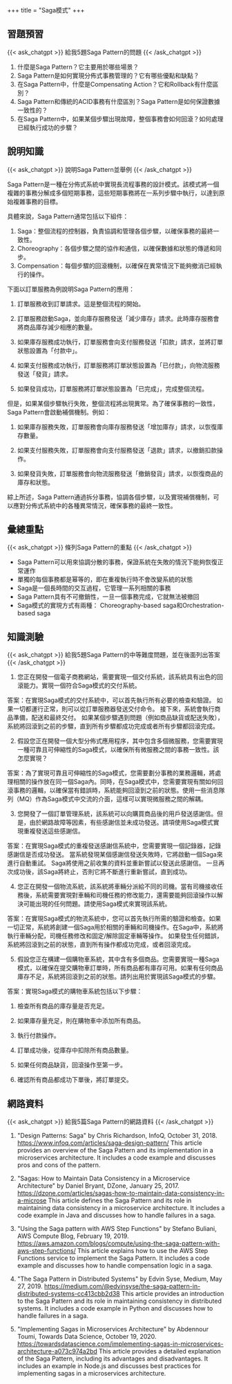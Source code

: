 +++
title = "Saga模式"
+++
## 習題預習
{{< ask_chatgpt >}}
給我5題Saga Pattern的問題
{{< /ask_chatgpt >}}



1. 什麼是Saga Pattern？它主要用於哪些場景？
2. Saga Pattern是如何實現分佈式事務管理的？它有哪些優點和缺點？
3. 在Saga Pattern中，什麼是Compensating Action？它和Rollback有什麼區別？
4. Saga Pattern和傳統的ACID事務有什麼區別？Saga Pattern是如何保證數據一致性的？
5. 在Saga Pattern中，如果某個步驟出現故障，整個事務會如何回滾？如何處理已經執行成功的步驟？   

## 說明知識
{{< ask_chatgpt >}}
說明Saga Pattern並舉例
{{< /ask_chatgpt >}}



Saga Pattern是一種在分佈式系統中實現長流程事務的設計模式。該模式將一個複雜的事務分解成多個短期事務，這些短期事務將在一系列步驟中執行，以達到原始複雜事務的目標。

具體來說，Saga Pattern通常包括以下組件：

1. Saga：整個流程的控制器，負責協調和管理各個步驟，以確保事務的最終一致性。
2. Choreography：各個步驟之間的協作和通信，以確保數據和狀態的傳遞和同步。
3. Compensation：每個步驟的回滾機制，以確保在異常情況下能夠撤消已經執行的操作。

下面以訂單服務為例說明Saga Pattern的應用：

1. 訂單服務收到訂單請求。這是整個流程的開始。

2. 訂單服務啟動Saga，並向庫存服務發送「減少庫存」請求。此時庫存服務會將商品庫存減少相應的數量。

3. 如果庫存服務成功執行，訂單服務會向支付服務發送「扣款」請求，並將訂單狀態設置為「付款中」。

4. 如果支付服務成功執行，訂單服務將訂單狀態設置為「已付款」，向物流服務發送「發貨」請求。

5. 如果發貨成功，訂單服務將訂單狀態設置為「已完成」，完成整個流程。

但是，如果某個步驟執行失敗，整個流程將出現異常。為了確保事務的一致性，Saga Pattern會啟動補償機制。例如：

1. 如果庫存服務失敗，訂單服務會向庫存服務發送「增加庫存」請求，以恢復庫存數量。

2. 如果支付服務失敗，訂單服務會向支付服務發送「退款」請求，以撤銷扣款操作。

3. 如果發貨失敗，訂單服務會向物流服務發送「撤銷發貨」請求，以恢復商品的庫存和狀態。

綜上所述，Saga Pattern通過拆分事務，協調各個步驟，以及實現補償機制，可以應對分佈式系統中的各種異常情況，確保事務的最終一致性。   

## 彙總重點
{{< ask_chatgpt >}}
條列Saga Pattern的重點
{{< /ask_chatgpt >}}



- Saga Pattern可以用來協調分散的事務，保證系統在失敗的情況下能夠恢復正常運作
- 單獨的每個事務都是幂等的，即在重複執行時不會改變系統的狀態
- Saga是一個長時間的交互過程，它管理一系列相關的事務
- Saga Pattern具有不可撤銷性，一旦一個事務完成，它就無法被撤回
- Saga模式的實現方式有兩種： Choreography-based saga和Orchestration-based saga   

## 知識測驗
{{< ask_chatgpt >}}
給我5題Saga Pattern的中等難度問題，並在後面列出答案
{{< /ask_chatgpt >}}



1. 您正在開發一個電子商務網站，需要實現一個交付系統，該系統具有出色的回滾能力。實現一個符合Saga模式的交付系統。

答案：在實現Saga模式的交付系統中，可以首先執行所有必要的檢查和驗證。 如果一切都運行正常，則可以從訂單服務器發送交付命令。 接下來，系統會執行商品準備，配送和最終交付。 如果某個步驟遇到問題（例如商品缺貨或配送失敗），系統將回滾到之前的步驟，直到所有步驟都成功完成或者所有步驟都回滾完成。

2. 假設您正在開發一個大型分佈式應用程序，其中包含多個微服務，您需要實現一種可靠且可伸縮性的Saga模式，以確保所有微服務之間的事務一致性。該怎麼實現？

答案：為了實現可靠且可伸縮性的Saga模式，您需要劃分事務的業務邏輯，將處理相關的操作放在同一個Saga內。同時，在Saga模式中，您需要實現有關如何回滾事務的邏輯，以確保當有錯誤時，系統能夠回滾到之前的狀態。使用一些消息隊列（MQ）作為Saga模式中交流的介面，這樣可以實現微服務之間的解耦。

3. 您開發了一個訂單管理系統，該系統可以向購買商品後的用戶發送感謝信。但是，由於網路故障等因素，有些感謝信並未成功發送。請項使用Saga模式實現重複發送這些感謝信。

答案：在實現Saga模式的重複發送感謝信系統中，您需要實現一個記錄器，記錄感謝信是否成功發送。 當系統發現某個感謝信發送失敗時，它將啟動一個Saga來進行自動重試。 Saga將使用之前收集的資料並重新嘗試以發送此感謝信。 一旦再次成功後，該Saga將終止，否則它將不斷進行重新嘗試，直到成功。

4. 您正在開發一個物流系統，該系統將車輛分派給不同的司機。當有司機接收任務後，系統需要實現對車輛和司機任務的修改能力，還需要能夠回滾操作以解決可能出現的任何問題。請使用Saga模式來實現該系統。

答案：在實現Saga模式的物流系統中，您可以首先執行所需的驗證和檢查。如果一切正常，系統將創建一個Saga用於相關的車輛和司機操作。在Saga中，系統將執行車輛分配，司機任務修改和固定/解除固定車輛等操作。 如果發生任何錯誤，系統將回滾到之前的狀態，直到所有操作都成功完成，或者回滾完成。

5. 假設您正在構建一個購物車系統，其中含有多個商品。您需要實現一種Saga模式，以確保在提交購物車訂單時，所有商品都有庫存可用。如果有任何商品庫存不足，系統將回滾到之前的狀態。請列出用於實現該Saga模式的步驟。

答案：實現Saga模式的購物車系統包括以下步驟：

1. 檢查所有商品的庫存量是否充足。

2. 如果庫存量充足，則在購物車中添加所有商品。

3. 執行付款操作。

4. 訂單成功後，從庫存中扣除所有商品數量。

5. 如果任何商品缺貨，回滾操作至第一步。

6. 確認所有商品都成功下單後，將訂單提交。   

## 網路資料
{{< ask_chatgpt >}}
給我5篇Saga Pattern的網路資料
{{< /ask_chatgpt >}}



1. "Design Patterns: Saga" by Chris Richardson, InfoQ, October 31, 2018.
https://www.infoq.com/articles/saga-design-pattern/
This article provides an overview of the Saga Pattern and its implementation in a microservices architecture. It includes a code example and discusses pros and cons of the pattern.

2. "Sagas: How to Maintain Data Consistency in a Microservice Architecture" by Daniel Bryant, DZone, January 25, 2017.
https://dzone.com/articles/sagas-how-to-maintain-data-consistency-in-a-microse
This article defines the Saga Pattern and its role in maintaining data consistency in a microservice architecture. It includes a code example in Java and discusses how to handle failures in a saga.

3. "Using the Saga pattern with AWS Step Functions" by Stefano Buliani, AWS Compute Blog, February 19, 2019. 
https://aws.amazon.com/blogs/compute/using-the-saga-pattern-with-aws-step-functions/
This article explains how to use the AWS Step Functions service to implement the Saga Pattern. It includes a code example and discusses how to handle compensation logic in a saga.

4. "The Saga Pattern in Distributed Systems" by Edvin Syse, Medium, May 27, 2019.
https://medium.com/@edvinsyse/the-saga-pattern-in-distributed-systems-cc413cbb2d38
This article provides an introduction to the Saga Pattern and its role in maintaining consistency in distributed systems. It includes a code example in Python and discusses how to handle failures in a saga.

5. "Implementing Sagas in Microservices Architecture" by Abdennour Toumi, Towards Data Science, October 19, 2020.
https://towardsdatascience.com/implementing-sagas-in-microservices-architecture-a073c974a2bd
This article provides a detailed explanation of the Saga Pattern, including its advantages and disadvantages. It includes an example in Node.js and discusses best practices for implementing sagas in a microservices architecture.   

